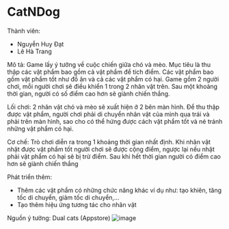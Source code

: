 # CatNDog
Thành viên:
- Nguyễn Huy Đạt
- Lê Hà Trang

Mô tả:
Game lấy ý tưởng về cuộc chiến giữa chó và mèo. Mục tiêu là thu thập các vật phẩm bao gồm cả vật phẩm để tích điểm. Các vật phẩm bao gồm vật phẩm tốt như đồ ăn và cả các vật phẩm có hại. Game gồm 2 người chơi, mỗi người chơi sẽ điều khiển 1 trong 2 nhân vật trên. Sau một khoảng thời gian, người có số điểm cao hơn sẽ giành chiến thắng.

Lối chơi:
2 nhân vật chó và mèo sẽ xuất hiện ở 2 bên màn hình.  Để thu thập được vật phẩm, người chơi phải di chuyển nhân vật của mình qua trái và phải trên màn hình, sao cho có thể hứng được cách vật phẩm tốt và né tránh những vật phẩm có hại.

Cơ chế:
Trò chơi diễn ra trong 1 khoảng thời gian nhất định. Khi nhân vật nhặt được vật phẩm tốt người chơi sẽ được cộng điểm, ngược lại nếu nhặt phải vật phẩm có hại sẽ bị trừ điểm. Sau khi hết thời gian người có điểm cao hơn sẽ giành chiến thắng

Phát triển thêm:
- Thêm các vật phẩm có những chức năng khác ví dụ như: tạo khiên, tăng tốc di chuyển, giảm tốc di chuyển,…
- Tạo thêm hiệu ứng tương tác cho nhân vật

Nguồn ý tưởng: Dual cats (Appstore)
![image](https://github.com/Datyuhn/CatNDog/assets/68158177/c4d209c9-6634-4368-b4f2-286bc7731eda)
